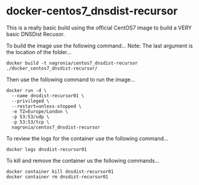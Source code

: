 # docker-centos7_dnsdist-recursor

This is a really basic build using the official CentOS7 image to build a VERY basic DNSDist Recusor. 

To build the image use the following command...
Note: The last argument is the location of the folder...

`docker build -t nagronia/centos7_dnsdist-recursor ./docker_centos7_dnsdist-recursor/`

Then use the following command to run the image...
```
docker run -d \
  --name dnsdist-recursor01 \
  --privileged \
  --restart=unless-stopped \
  -e TZ=Europe/London \
  -p 53:53/udp \
  -p 53:53/tcp \
  nagronia/centos7_dnsdist-recursor
```

To review the logs for the container use the following command...

`docker logs dnsdist-recursor01`

To kill and remove the container us the following commands...
```
docker container kill dnsdist-recursor01
docker container rm dnsdist-recursor01
```


